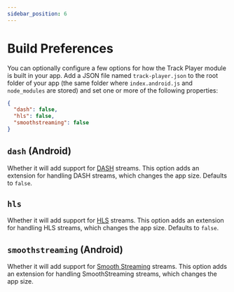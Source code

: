 ```yaml
---
sidebar_position: 6
---
```


# Build Preferences

You can optionally configure a few options for how the Track Player module is built in your app. Add a JSON file named `track-player.json` to the root folder of your app (the same folder where `index.android.js` and `node_modules` are stored) and set one or more of the following properties:

```json
{
  "dash": false,
  "hls": false,
  "smoothstreaming": false
}
```

## `dash` (Android)

Whether it will add support for [DASH](https://en.wikipedia.org/wiki/Dynamic_Adaptive_Streaming_over_HTTP) streams. This option adds an extension for handling DASH streams, which changes the app size. Defaults to `false`.

## `hls`

Whether it will add support for [HLS](https://en.wikipedia.org/wiki/HTTP_Live_Streaming) streams. This option adds an extension for handling HLS streams, which changes the app size. Defaults to `false`.

## `smoothstreaming` (Android)

Whether it will add support for [Smooth Streaming](https://en.wikipedia.org/wiki/Adaptive_bitrate_streaming#Microsoft_Smooth_Streaming) streams. This option adds an extension for handling SmoothStreaming streams, which changes the app size.
